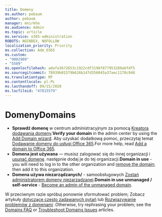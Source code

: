 ```yaml
---
title: Domeny
ms.author: pebaum
author: pebaum
manager: mnirkhe
ms.audience: Admin
ms.topic: article
ms.service: o365-administration
ROBOTS: NOINDEX, NOFOLLOW
localization_priority: Priority
ms.collection: Adm_O365
ms.custom:
- "9002909"
- "5589"
ms.openlocfilehash: adafa3672653c1922cdf3198f877953289a6fdf5
ms.sourcegitcommit: 78939b01579b626b147d356045a37aec1170c948
ms.translationtype: MT
ms.contentlocale: pl-PL
ms.lasthandoff: 09/15/2020
ms.locfileid: "47815579"
---
```

# <a name="domains"></a><span data-ttu-id="ac2de-102">Domeny</span><span class="sxs-lookup"><span data-stu-id="ac2de-102">Domains</span></span>

- <span data-ttu-id="ac2de-103">**Sprawdź domenę** w centrum administracyjnym za pomocą [Kreatora dodawania domeny](https://admin.microsoft.com/Adminportal#/Domains/Wizard).</span><span class="sxs-lookup"><span data-stu-id="ac2de-103">**Verify your domain** in the admin center by using the [Add Domain wizard](https://admin.microsoft.com/Adminportal#/Domains/Wizard).</span></span> <span data-ttu-id="ac2de-104">Aby uzyskać dodatkową pomoc, przeczytaj temat [Dodawanie domeny do usługi Office 365](https://docs.microsoft.com/microsoft-365/admin/setup/add-domain?view=o365-worldwide).</span><span class="sxs-lookup"><span data-stu-id="ac2de-104">For more help, read [Add a domain to Office 365](https://docs.microsoft.com/microsoft-365/admin/setup/add-domain?view=o365-worldwide).</span></span>
- <span data-ttu-id="ac2de-105">**Domena jest używana** — musisz zalogować się do innej organizacji i [usunąć domenę](https://docs.microsoft.com/microsoft-365/admin/get-help-with-domains/remove-a-domain?view=o365-worldwide). następnie dodaj je do tej organizacji.</span><span class="sxs-lookup"><span data-stu-id="ac2de-105">**Domain in use** - you will need to log in to the other organization and [remove the domain](https://docs.microsoft.com/microsoft-365/admin/get-help-with-domains/remove-a-domain?view=o365-worldwide); then add it to this organization.</span></span>
- <span data-ttu-id="ac2de-106">**Domena używa niezarządzanych/**  -  samoobsługowych [Zostań administratorem domeny niezarządzanej](https://docs.microsoft.com/azure/active-directory/users-groups-roles/domains-admin-takeover).</span><span class="sxs-lookup"><span data-stu-id="ac2de-106">**Domain in use unmanaged / self-service** - [Become an admin of the unmanaged domain](https://docs.microsoft.com/azure/active-directory/users-groups-roles/domains-admin-takeover).</span></span>

<span data-ttu-id="ac2de-107">W przeciwnym razie spróbuj ponownie sformułować problem; Zobacz artykuły [dotyczące często zadawanych pytań](https://docs.microsoft.com/microsoft-365/admin/setup/domains-faq?view=o365-worldwide) lub [Rozwiązywanie problemów z domenami](https://docs.microsoft.com/microsoft-365/admin/get-help-with-domains/find-and-fix-issues?view=o365-worldwide) .</span><span class="sxs-lookup"><span data-stu-id="ac2de-107">Otherwise, try rephrasing your problem; see the [Domains FAQ](https://docs.microsoft.com/microsoft-365/admin/setup/domains-faq?view=o365-worldwide) or [Troubleshoot Domains Issues](https://docs.microsoft.com/microsoft-365/admin/get-help-with-domains/find-and-fix-issues?view=o365-worldwide) articles.</span></span>
